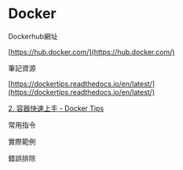 # Docker

Dockerhub網址

[https://hub.docker.com/](https://hub.docker.com/)

筆記資源

[https://dockertips.readthedocs.io/en/latest/](https://dockertips.readthedocs.io/en/latest/)

[2. 容器快速上手 - Docker Tips](https://dockertips.readthedocs.io/en/latest/container-quickstart.html)

常用指令

實際範例

錯誤排除
